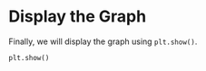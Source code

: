 # Display the Graph

Finally, we will display the graph using `plt.show()`.

```python
plt.show()
```
